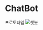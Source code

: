 # ChatBot
프로토타입
![챗봇](https://user-images.githubusercontent.com/87853267/169746602-5e07edfa-257a-4693-a5b7-1c3b08431c60.png)
